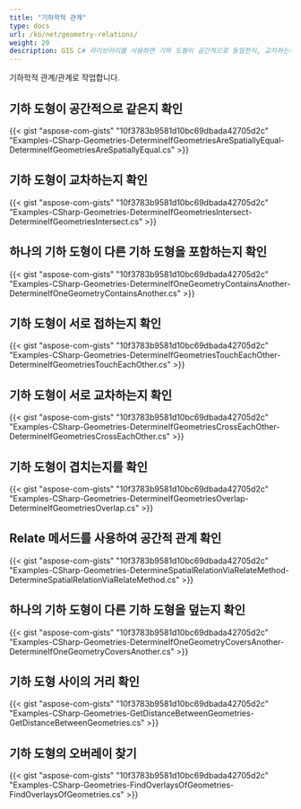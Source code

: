 ```yaml
---
title: "기하학적 관계"
type: docs
url: /ko/net/geometry-relations/
weight: 20
description: GIS C# 라이브러리를 사용하면 기하 도형이 공간적으로 동일한지, 교차하는지, 다른 기하 도형을 포함하는지, 서로 접하거나 교차하는지, 겹치는지, 그리고 그 사이의 거리를 확인할 수 있습니다.
---
```


기하학적 관계/관계로 작업합니다.

## **기하 도형이 공간적으로 같은지 확인**
{{< gist "aspose-com-gists" "10f3783b9581d10bc69dbada42705d2c" "Examples-CSharp-Geometries-DetermineIfGeometriesAreSpatiallyEqual-DetermineIfGeometriesAreSpatiallyEqual.cs" >}}
## **기하 도형이 교차하는지 확인**
{{< gist "aspose-com-gists" "10f3783b9581d10bc69dbada42705d2c" "Examples-CSharp-Geometries-DetermineIfGeometriesIntersect-DetermineIfGeometriesIntersect.cs" >}}
## **하나의 기하 도형이 다른 기하 도형을 포함하는지 확인**
{{< gist "aspose-com-gists" "10f3783b9581d10bc69dbada42705d2c" "Examples-CSharp-Geometries-DetermineIfOneGeometryContainsAnother-DetermineIfOneGeometryContainsAnother.cs" >}}
## **기하 도형이 서로 접하는지 확인**
{{< gist "aspose-com-gists" "10f3783b9581d10bc69dbada42705d2c" "Examples-CSharp-Geometries-DetermineIfGeometriesTouchEachOther-DetermineIfGeometriesTouchEachOther.cs" >}}
## **기하 도형이 서로 교차하는지 확인**
{{< gist "aspose-com-gists" "10f3783b9581d10bc69dbada42705d2c" "Examples-CSharp-Geometries-DetermineIfGeometriesCrossEachOther-DetermineIfGeometriesCrossEachOther.cs" >}}
## **기하 도형이 겹치는지를 확인**
{{< gist "aspose-com-gists" "10f3783b9581d10bc69dbada42705d2c" "Examples-CSharp-Geometries-DetermineIfGeometriesOverlap-DetermineIfGeometriesOverlap.cs" >}}
## **Relate 메서드를 사용하여 공간적 관계 확인**
{{< gist "aspose-com-gists" "10f3783b9581d10bc69dbada42705d2c" "Examples-CSharp-Geometries-DetermineSpatialRelationViaRelateMethod-DetermineSpatialRelationViaRelateMethod.cs" >}}
## **하나의 기하 도형이 다른 기하 도형을 덮는지 확인**
{{< gist "aspose-com-gists" "10f3783b9581d10bc69dbada42705d2c" "Examples-CSharp-Geometries-DetermineIfOneGeometryCoversAnother-DetermineIfOneGeometryCoversAnother.cs" >}}
## **기하 도형 사이의 거리 확인**
{{< gist "aspose-com-gists" "10f3783b9581d10bc69dbada42705d2c" "Examples-CSharp-Geometries-GetDistanceBetweenGeometries-GetDistanceBetweenGeometries.cs" >}}
## **기하 도형의 오버레이 찾기**
{{< gist "aspose-com-gists" "10f3783b9581d10bc69dbada42705d2c" "Examples-CSharp-Geometries-FindOverlaysOfGeometries-FindOverlaysOfGeometries.cs" >}}
